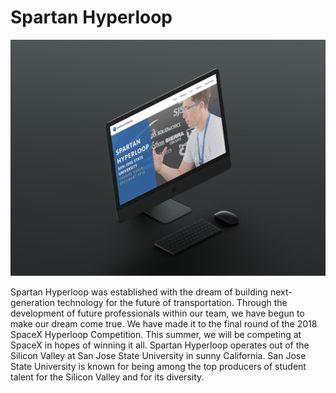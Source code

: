 # Spartan Hyperloop

![Spartan Hyperloop Screenshot Image](screenshot.png)

Spartan Hyperloop was established with the dream of building next-generation technology for the future of transportation. Through the development of future professionals within our team, we have begun to make our dream come true. We have made it to the final round of the 2018 SpaceX Hyperloop Competition. This summer, we will be competing at SpaceX in hopes of winning it all.
Spartan Hyperloop operates out of the Silicon Valley at San Jose State University in sunny California. San Jose State University is known for being among the top producers of student talent for the Silicon Valley and for its diversity. 
